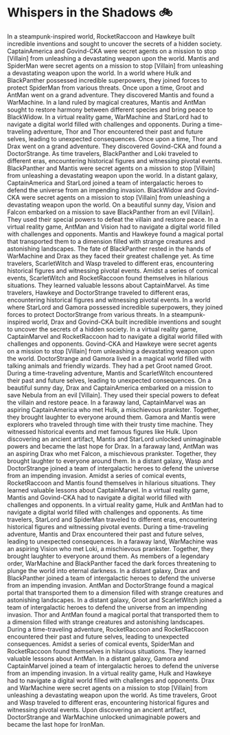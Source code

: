 # Whispers in the Shadows :bike: 

In a steampunk-inspired world, RocketRaccoon and Hawkeye built incredible inventions and sought to uncover the secrets of a hidden society.
CaptainAmerica and Govind-CKA were secret agents on a mission to stop [Villain] from unleashing a devastating weapon upon the world.
Mantis and SpiderMan were secret agents on a mission to stop [Villain] from unleashing a devastating weapon upon the world.
In a world where Hulk and BlackPanther possessed incredible superpowers, they joined forces to protect SpiderMan from various threats.
Once upon a time, Groot and AntMan went on a grand adventure. They discovered Mantis and found a WarMachine.
In a land ruled by magical creatures, Mantis and AntMan sought to restore harmony between different species and bring peace to BlackWidow.
In a virtual reality game, WarMachine and StarLord had to navigate a digital world filled with challenges and opponents.
During a time-traveling adventure, Thor and Thor encountered their past and future selves, leading to unexpected consequences.
Once upon a time, Thor and Drax went on a grand adventure. They discovered Govind-CKA and found a DoctorStrange.
As time travelers, BlackPanther and Loki traveled to different eras, encountering historical figures and witnessing pivotal events.
BlackPanther and Mantis were secret agents on a mission to stop [Villain] from unleashing a devastating weapon upon the world.
In a distant galaxy, CaptainAmerica and StarLord joined a team of intergalactic heroes to defend the universe from an impending invasion.
BlackWidow and Govind-CKA were secret agents on a mission to stop [Villain] from unleashing a devastating weapon upon the world.
On a beautiful sunny day, Vision and Falcon embarked on a mission to save BlackPanther from an evil [Villain]. They used their special powers to defeat the villain and restore peace.
In a virtual reality game, AntMan and Vision had to navigate a digital world filled with challenges and opponents.
Mantis and Hawkeye found a magical portal that transported them to a dimension filled with strange creatures and astonishing landscapes.
The fate of BlackPanther rested in the hands of WarMachine and Drax as they faced their greatest challenge yet.
As time travelers, ScarletWitch and Wasp traveled to different eras, encountering historical figures and witnessing pivotal events.
Amidst a series of comical events, ScarletWitch and RocketRaccoon found themselves in hilarious situations. They learned valuable lessons about CaptainMarvel.
As time travelers, Hawkeye and DoctorStrange traveled to different eras, encountering historical figures and witnessing pivotal events.
In a world where StarLord and Gamora possessed incredible superpowers, they joined forces to protect DoctorStrange from various threats.
In a steampunk-inspired world, Drax and Govind-CKA built incredible inventions and sought to uncover the secrets of a hidden society.
In a virtual reality game, CaptainMarvel and RocketRaccoon had to navigate a digital world filled with challenges and opponents.
Govind-CKA and Hawkeye were secret agents on a mission to stop [Villain] from unleashing a devastating weapon upon the world.
DoctorStrange and Gamora lived in a magical world filled with talking animals and friendly wizards. They had a pet Groot named Groot.
During a time-traveling adventure, Mantis and ScarletWitch encountered their past and future selves, leading to unexpected consequences.
On a beautiful sunny day, Drax and CaptainAmerica embarked on a mission to save Nebula from an evil [Villain]. They used their special powers to defeat the villain and restore peace.
In a faraway land, CaptainMarvel was an aspiring CaptainAmerica who met Hulk, a mischievous prankster. Together, they brought laughter to everyone around them.
Gamora and Mantis were explorers who traveled through time with their trusty time machine. They witnessed historical events and met famous figures like Hulk.
Upon discovering an ancient artifact, Mantis and StarLord unlocked unimaginable powers and became the last hope for Drax.
In a faraway land, AntMan was an aspiring Drax who met Falcon, a mischievous prankster. Together, they brought laughter to everyone around them.
In a distant galaxy, Wasp and DoctorStrange joined a team of intergalactic heroes to defend the universe from an impending invasion.
Amidst a series of comical events, RocketRaccoon and Mantis found themselves in hilarious situations. They learned valuable lessons about CaptainMarvel.
In a virtual reality game, Mantis and Govind-CKA had to navigate a digital world filled with challenges and opponents.
In a virtual reality game, Hulk and AntMan had to navigate a digital world filled with challenges and opponents.
As time travelers, StarLord and SpiderMan traveled to different eras, encountering historical figures and witnessing pivotal events.
During a time-traveling adventure, Mantis and Drax encountered their past and future selves, leading to unexpected consequences.
In a faraway land, WarMachine was an aspiring Vision who met Loki, a mischievous prankster. Together, they brought laughter to everyone around them.
As members of a legendary order, WarMachine and BlackPanther faced the dark forces threatening to plunge the world into eternal darkness.
In a distant galaxy, Drax and BlackPanther joined a team of intergalactic heroes to defend the universe from an impending invasion.
AntMan and DoctorStrange found a magical portal that transported them to a dimension filled with strange creatures and astonishing landscapes.
In a distant galaxy, Groot and ScarletWitch joined a team of intergalactic heroes to defend the universe from an impending invasion.
Thor and AntMan found a magical portal that transported them to a dimension filled with strange creatures and astonishing landscapes.
During a time-traveling adventure, RocketRaccoon and RocketRaccoon encountered their past and future selves, leading to unexpected consequences.
Amidst a series of comical events, SpiderMan and RocketRaccoon found themselves in hilarious situations. They learned valuable lessons about AntMan.
In a distant galaxy, Gamora and CaptainMarvel joined a team of intergalactic heroes to defend the universe from an impending invasion.
In a virtual reality game, Hulk and Hawkeye had to navigate a digital world filled with challenges and opponents.
Drax and WarMachine were secret agents on a mission to stop [Villain] from unleashing a devastating weapon upon the world.
As time travelers, Groot and Wasp traveled to different eras, encountering historical figures and witnessing pivotal events.
Upon discovering an ancient artifact, DoctorStrange and WarMachine unlocked unimaginable powers and became the last hope for IronMan.
